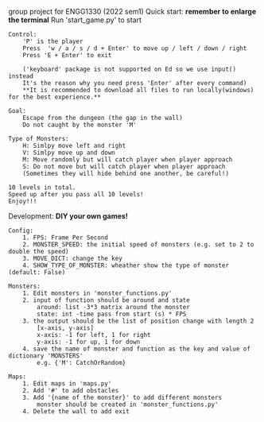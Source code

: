 group project for ENGG1330 (2022 sem1)
Quick start:
    **remember to enlarge the terminal**
    Run 'start_game.py' to start

    Control:
        'P' is the player
        Press  'w / a / s / d + Enter' to move up / left / down / right 
        Press 'E + Enter' to exit

        ('keyboard' package is not supported on Ed so we use input() instead
        It's the reason why you need press 'Enter' after every command)
        **It is recommended to download all files to run locally(windows) for the best experience.**

    Goal:
        Escape from the dungeon (the gap in the wall)
        Do not caught by the monster 'M'
    
    Type of Monsters:
        H: Simlpy move left and right
        V: Simlpy move up and down
        M: Move randomly but will catch player when player approach
        S: Do not move but will catch player when player approach
        (Sometimes they will hide behind one another, be careful!)
    
    10 levels in total.
    Speed up after you pass all 10 levels! 
    Enjoy!!!


Development:
    **DIY your own games!**

    Config:
        1. FPS: Frame Per Second
        2. MONSTER_SPEED: the initial speed of monsters (e.g. set to 2 to double the speed)
        3. MOVE_DICT: change the key
        4. SHOW_TYPE_OF_MONSTER: wheather show the type of monster (default: False)

    Monsters:
        1. Edit monsters in 'monster_functions.py'
        2. input of function should be around and state
            around: list -3*3 matrix around the monster
            state: int -time pass from start (s) * FPS
        3. the output should be the list of position change with length 2
            [x-axis, y-axis]
            x-axis: -1 for left, 1 for right
            y-axis: -1 for up, 1 for down
        4. save the name of monster and function as the key and value of dictionary 'MONSTERS'
            e.g. {'M': CatchOrRandom}

    Maps:
        1. Edit maps in 'maps.py'
        2. Add '#' to add obstacles
        3. Add '{name of the monster}' to add different monsters
            monster should be created in 'monster_functions.py'
        4. Delete the wall to add exit
